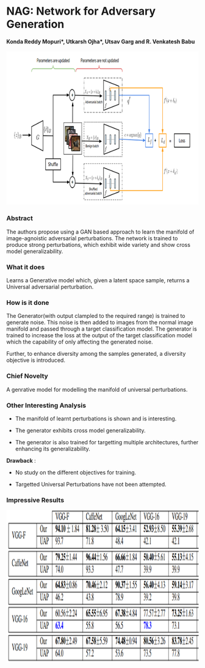 # NAG: Network for Adversary Generation

#### Konda Reddy Mopuri*, Utkarsh Ojha*, Utsav Garg and R. Venkatesh Babu

<p align="center">
  <img src="cvpr_2018/img/nag.png" height="400" title="Network for Adversary Generation">
</p>

### Abstract
The authors propose using a GAN based approach to learn the manifold of image-agnoistic adversarial perturbations. The network is trained to produce strong perturbations, which exhibit wide variety and show cross model generalizability.

### What it does
Learns a Generative model which, given a latent space sample, returns a Universal adversarial perturbation.

### How is it done
The Generator(with output clampled to the required range) is trained to generate noise. This noise is then added to images from the normal image manifold and passed through a target classification model. The generator is trained to increase the loss at the output of the target classification model which the capability of only affecting the generated noise.

Further, to enhance diversity among the samples generated, a diversity objective is introduced. 

### Chief Novelty

A genrative model for modelling the manifold of universal perturbations.

### Other Interesting Analysis

* The manifold of learnt perturbations is shown and is interesting.

* The generator exhibits cross model generalizability.

* The generator is also trained for targetting multiple architectures, further enhancing its generalizability. 

**Drawback** :  

* No study on the different objectives for training. 

* Targetted Universal Perturbations have not been attempted.


### Impressive Results


<p align="center">
  <img src="cvpr_2018/img/nag_table.png" height="400" title="NAG table">
</p>
